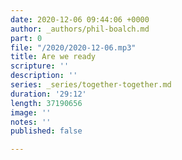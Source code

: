 ```yaml
---
date: 2020-12-06 09:44:06 +0000
author: _authors/phil-boalch.md
part: 0
file: "/2020/2020-12-06.mp3"
title: Are we ready
scripture: ''
description: ''
series: _series/together-together.md
duration: '29:12'
length: 37190656
image: ''
notes: ''
published: false

---
```

